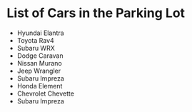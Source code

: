 # List of Cars in the Parking Lot

* Hyundai Elantra
* Toyota Rav4
* Subaru WRX
* Dodge Caravan
* Nissan Murano
* Jeep Wrangler
* Subaru Impreza
* Honda Element
* Chevrolet Chevette
* Subaru Impreza

